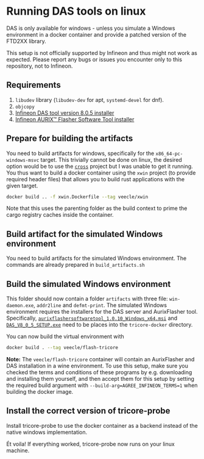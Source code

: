 # Running DAS tools on linux

DAS is only available for windows - unless you simulate a Windows environment
in a docker container and provide a patched version of the FTD2XX library.

This setup is not officially supported by Infineon and thus might not work as expected.
Please report any bugs or issues you encounter only to this repository, not to Infineon.

## Requirements
1. `libudev` library (`libudev-dev` for apt, `systemd-devel` for dnf).
2. `objcopy` 
3. [Infineon DAS tool version 8.0.5 installer](https://www.infineon.com/cms/en/product/promopages/das/)
4. [Infineon AURIX™ Flasher Software Tool installer](https://softwaretools.infineon.com/tools/com.ifx.tb.tool.aurixflashersoftwaretool)


## Prepare for building the artifacts
You need to build artifacts for windows, specifically for the `x86_64-pc-windows-msvc`
target. This trivially cannot be done on linux, the desired option would be to 
use the [`cross`](https://github.com/cross-rs/cross) project but I was unable to get it running. You thus want to build
a docker container using the `xwin` project (to provide required header files) 
that allows you to build rust applications with the given target.

```bash
docker build .. -f xwin.Dockerfile --tag veecle/xwin
```

Note that this uses the parenting folder as the build context to prime the cargo
registry caches inside the container.

## Build artifact for the simulated Windows environment
You need to build artifacts for the simulated Windows environment. The commands
are already prepared in `build_artifacts.sh`

## Build the simulated Windows environment
This folder should now contain a folder `artifacts` with three file: `win-daemon.exe`, `addr2line` and `defmt-print`.
The simulated Windows environment requires the installers for the DAS server and AurixFlasher tool.
Specifically, [`aurixflashersoftwaretool_1.0.10_Windows_x64.msi`](https://softwaretools.infineon.com/tools/com.ifx.tb.tool.aurixflashersoftwaretool) and [`DAS_V8_0_5_SETUP.exe`](https://www.infineon.com/cms/en/product/promopages/das/) need to be places into the `tricore-docker` directory.


You can now build the virtual environment with

```bash
docker build . --tag veecle/flash-tricore
```

**Note:** The `veecle/flash-tricore` container will contain an AurixFlasher and DAS installation in a wine 
environment. To use this setup, make sure you checked the terms and conditions
of these programs by e.g. downloading and installing them yourself, and then accept
them for this setup by setting the required build argument with `--build-arg=AGREE_INFINEON_TERMS=1`
when building the docker image.

## Install the correct version of tricore-probe
Install tricore-probe to use the docker container as a backend instead of the native windows implementation.

Ét voila! If everything worked, tricore-probe now runs on your linux machine.